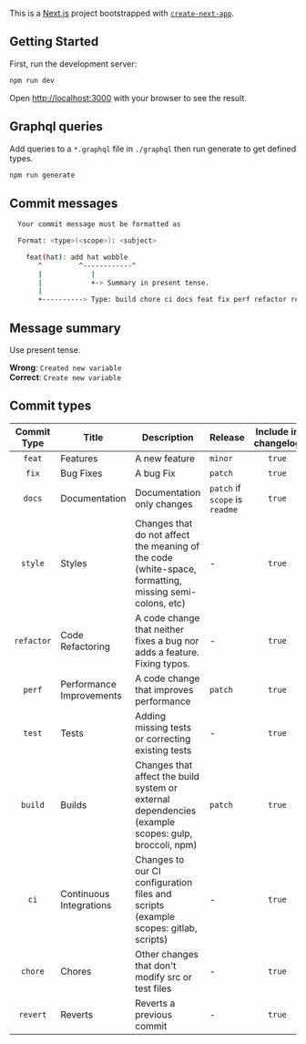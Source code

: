 This is a [Next.js](https://nextjs.org/) project bootstrapped with [`create-next-app`](https://github.com/vercel/next.js/tree/canary/packages/create-next-app).

## Getting Started

First, run the development server:

```bash
npm run dev
```

Open [http://localhost:3000](http://localhost:3000) with your browser to see the result.

## Graphql queries

Add queries to a `*.graphql` file in `./graphql` then run generate to get defined types.

```bash
npm run generate
```

## Commit messages

```bash
  Your commit message must be formatted as

  Format: <type>(<scope>): <subject>

    feat(hat): add hat wobble
       ^         ^------------^
       |            |
       |            +-> Summary in present tense.
       |
       +----------> Type: build chore ci docs feat fix perf refactor revert style test

```

## Message summary

Use present tense.

**Wrong**: `Created new variable`<br>
**Correct**: `Create new variable`

## Commit types

| Commit Type | Title                    | Description                                                                                            | Release                        | Include in changelog |
| :---------: | ------------------------ | ------------------------------------------------------------------------------------------------------ | ------------------------------ | :------------------: |
|   `feat`    | Features                 | A new feature                                                                                          | `minor`                        |        `true`        |
|    `fix`    | Bug Fixes                | A bug Fix                                                                                              | `patch`                        |        `true`        |
|   `docs`    | Documentation            | Documentation only changes                                                                             | `patch` if `scope` is `readme` |        `true`        |
|   `style`   | Styles                   | Changes that do not affect the meaning of the code (white-space, formatting, missing semi-colons, etc) | -                              |        `true`        |
| `refactor`  | Code Refactoring         | A code change that neither fixes a bug nor adds a feature. Fixing typos.                               | -                              |        `true`        |
|   `perf`    | Performance Improvements | A code change that improves performance                                                                | `patch`                        |        `true`        |
|   `test`    | Tests                    | Adding missing tests or correcting existing tests                                                      | -                              |        `true`        |
|   `build`   | Builds                   | Changes that affect the build system or external dependencies (example scopes: gulp, broccoli, npm)    | `patch`                        |        `true`        |
|    `ci`     | Continuous Integrations  | Changes to our CI configuration files and scripts (example scopes: gitlab, scripts)                    | -                              |        `true`        |
|   `chore`   | Chores                   | Other changes that don't modify src or test files                                                      | -                              |        `true`        |
|  `revert`   | Reverts                  | Reverts a previous commit                                                                              | -                              |        `true`        |
